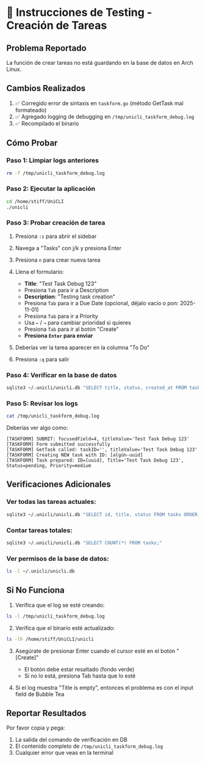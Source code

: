 # 🧪 Instrucciones de Testing - Creación de Tareas

## Problema Reportado
La función de crear tareas no está guardando en la base de datos en Arch Linux.

## Cambios Realizados
1. ✅ Corregido error de sintaxis en `taskform.go` (método GetTask mal formateado)
2. ✅ Agregado logging de debugging en `/tmp/unicli_taskform_debug.log`
3. ✅ Recompilado el binario

## Cómo Probar

### Paso 1: Limpiar logs anteriores
```bash
rm -f /tmp/unicli_taskform_debug.log
```

### Paso 2: Ejecutar la aplicación
```bash
cd /home/stiff/UniCLI
./unicli
```

### Paso 3: Probar creación de tarea
1. Presiona `:s` para abrir el sidebar
2. Navega a "Tasks" con j/k y presiona Enter
3. Presiona `n` para crear nueva tarea
4. Llena el formulario:
   - **Title**: "Test Task Debug 123"
   - Presiona `Tab` para ir a Description
   - **Description**: "Testing task creation"
   - Presiona `Tab` para ir a Due Date (opcional, déjalo vacío o pon: 2025-11-01)
   - Presiona `Tab` para ir a Priority
   - Usa `←` / `→` para cambiar prioridad si quieres
   - Presiona `Tab` para ir al botón "Create"
   - **Presiona `Enter` para enviar**

5. Deberías ver la tarea aparecer en la columna "To Do"
6. Presiona `:q` para salir

### Paso 4: Verificar en la base de datos
```bash
sqlite3 ~/.unicli/unicli.db "SELECT title, status, created_at FROM tasks WHERE title LIKE '%Debug%' ORDER BY created_at DESC;"
```

### Paso 5: Revisar los logs
```bash
cat /tmp/unicli_taskform_debug.log
```

Deberías ver algo como:
```
[TASKFORM] SUBMIT: focusedField=4, titleValue='Test Task Debug 123'
[TASKFORM] Form submitted successfully
[TASKFORM] GetTask called: taskID='', titleValue='Test Task Debug 123'
[TASKFORM] Creating NEW task with ID: [algún-uuid]
[TASKFORM] Task prepared: ID=[uuid], Title='Test Task Debug 123', Status=pending, Priority=medium
```

## Verificaciones Adicionales

### Ver todas las tareas actuales:
```bash
sqlite3 ~/.unicli/unicli.db "SELECT id, title, status FROM tasks ORDER BY created_at DESC LIMIT 5;"
```

### Contar tareas totales:
```bash
sqlite3 ~/.unicli/unicli.db "SELECT COUNT(*) FROM tasks;"
```

### Ver permisos de la base de datos:
```bash
ls -l ~/.unicli/unicli.db
```

## Si No Funciona

1. Verifica que el log se esté creando:
```bash
ls -l /tmp/unicli_taskform_debug.log
```

2. Verifica que el binario esté actualizado:
```bash
ls -lh /home/stiff/UniCLI/unicli
```

3. Asegúrate de presionar Enter cuando el cursor esté en el botón "[Create]"
   - El botón debe estar resaltado (fondo verde)
   - Si no lo está, presiona Tab hasta que lo esté

4. Si el log muestra "Title is empty", entonces el problema es con el input field de Bubble Tea

## Reportar Resultados

Por favor copia y pega:
1. La salida del comando de verificación en DB
2. El contenido completo de `/tmp/unicli_taskform_debug.log`
3. Cualquier error que veas en la terminal

